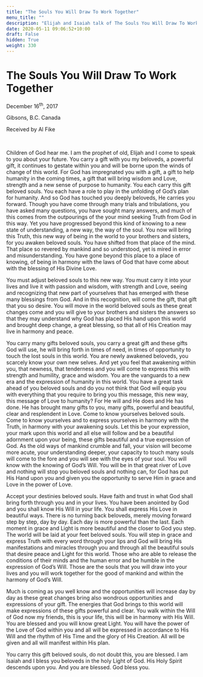 ```yaml
---
title: "The Souls You Will Draw To Work Together"
menu_title: ""
description: "Elijah and Isaiah talk of The Souls You Will Draw To Work Together"
date: 2020-05-11 09:06:52+10:00
draft: False
hidden: True
weight: 330
---
```

# The Souls You Will Draw To Work Together

December 16<sup>th</sup>, 2017

Gibsons, B.C. Canada

Received by Al Fike

 

Children of God hear me. I am the prophet of old, Elijah and I come to speak to you about your future. You carry a gift with you my beloveds, a powerful gift, it continues to gestate within you and will be borne upon the winds of change of this world. For God has impregnated you with a gift, a gift to help humanity in the coming times, a gift that will bring wisdom and Love, strength and a new sense of purpose to humanity. You each carry this gift beloved souls. You each have a role to play in the unfolding of God’s plan for humanity. And so God has touched you deeply beloveds, He carries you forward. Though you have come through many trials and tribulations, you have asked many questions, you have sought many answers, and much of this comes from the outpourings of the your mind seeking Truth from God in this way. Yet you have progressed beyond this kind of knowing to a new state of understanding, a new way, the way of the soul. You now will bring this Truth, this new way of being in the world to your brothers and sisters, for you awaken beloved souls. You have shifted from that place of the mind. That place so revered by mankind and so understood, yet is mired in error and misunderstanding. You have gone beyond this place to a place of knowing, of being in harmony with the laws of God that have come about with the blessing of His Divine Love.

You must adjust beloved souls to this new way. You must carry it into your lives and live it with passion and wisdom, with strength and Love, seeing and recognizing that new part of yourselves that has emerged with these many blessings from God. And in this recognition, will come the gift, that gift that you so desire. You will move in the world beloved souls as these great changes come and you will give to your brothers and sisters the answers so that they may understand why God has placed His hand upon this world and brought deep change, a great blessing, so that all of His Creation may live in harmony and peace.  

You carry many gifts beloved souls, you carry a great gift and these gifts God will use, he will bring forth in times of need, in times of opportunity to touch the lost souls in this world. You are newly awakened beloveds, you scarcely know your own new selves. And yet you feel that awakening within you, that newness, that tenderness and you will come to express this with strength and humility, grace and wisdom. You are the vanguards to a new era and the expression of humanity in this world. You have a great task ahead of you beloved souls and do you not think that God will equip you with everything that you require to bring you this message, this new way, this message of Love to humanity? For He will and He does and He has done. He has brought many gifts to you, many gifts, powerful and beautiful, clear and resplendent in Love. Come to know yourselves beloved souls. Come to know yourselves and to express yourselves in harmony with the Truth, in harmony with your awakening souls. Let this be your expression, your mark upon this world and all else will follow and be a beautiful adornment upon your being, these gifts beautiful and a true expression of God. As the old ways of mankind crumble and fall, your vision will become more acute, your understanding deeper, your capacity to touch many souls will come to the fore and you will see with the eyes of your soul. You will know with the knowing of God’s Will. You will be in that great river of Love and nothing will stop you beloved souls and nothing can, for God has put His Hand upon you and given you the opportunity to serve Him in grace and Love in the power of Love.

Accept your destinies beloved souls. Have faith and trust in what God shall bring forth through you and in your lives. You have been anointed by God and you shall know His Will in your life. You shall express His Love in beautiful ways. There is no turning back beloveds, merely moving forward step by step, day by day. Each day is more powerful than the last. Each moment in grace and Light is more beautiful and the closer to God you step. The world will be laid at your feet beloved souls. You will step in grace and express Truth with every word through your lips and God will bring His manifestations and miracles through you and through all the beautiful souls that desire peace and Light for this world. Those who are able to release the conditions of their minds and the human error and be humble in the expression of God’s Will. Those are the souls that you will draw into your lives and you will work together for the good of mankind and within the harmony of God’s Will. 

Much is coming as you well know and the opportunities will increase day by day as these great changes bring also wondrous opportunities and expressions of your gift. The energies that God brings to this world will make expressions of these gifts powerful and clear. You walk within the Will of God now my friends, this is your life, this will be in harmony with His Will. You are blessed and you will know great Light. You will have the power of the Love of God within you and all will be expressed in accordance to His Will and the rhythm of His Time and the glory of His Creation. All will be given and all will manifest within His plan.

You carry this gift beloved souls, do not doubt this, you are blessed. I am Isaiah and I bless you beloveds in the holy Light of God. His Holy Spirit descends upon you. And you are blessed. God bless you.